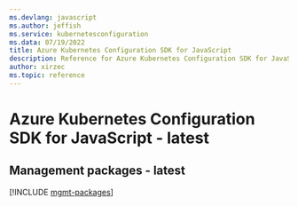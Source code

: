 ```yaml
---
ms.devlang: javascript
ms.author: jeffish
ms.service: kubernetesconfiguration
ms.data: 07/19/2022
title: Azure Kubernetes Configuration SDK for JavaScript
description: Reference for Azure Kubernetes Configuration SDK for JavaScript
author: xirzec
ms.topic: reference
---
```

# Azure Kubernetes Configuration SDK for JavaScript - latest

## Management packages - latest
[!INCLUDE [mgmt-packages](kubernetes-configuration-mgmt-index.md)]
